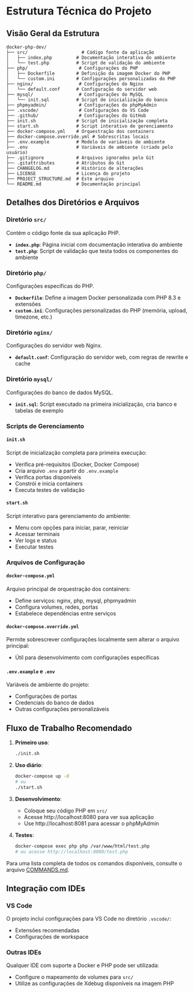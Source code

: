 # Estrutura Técnica do Projeto

## Visão Geral da Estrutura

```
docker-php-dev/
├── src/                    # Código fonte da aplicação
│   ├── index.php         # Documentação interativa do ambiente
│   └── test.php          # Script de validação do ambiente
├── php/                   # Configurações do PHP
│   ├── Dockerfile        # Definição da imagem Docker do PHP
│   └── custom.ini        # Configurações personalizadas do PHP
├── nginx/                 # Configurações do Nginx
│   └── default.conf      # Configuração do servidor web
├── mysql/                 # Configurações do MySQL
│   └── init.sql          # Script de inicialização do banco
├── phpmyadmin/            # Configurações do phpMyAdmin
├── .vscode/               # Configurações do VS Code
├── .github/               # Configurações do GitHub
├── init.sh               # Script de inicialização completa
├── start.sh              # Script interativo de gerenciamento
├── docker-compose.yml    # Orquestração dos containers
├── docker-compose.override.yml # Sobrescritas locais
├── .env.example          # Modelo de variáveis de ambiente
├── .env                  # Variáveis de ambiente (criado pelo usuário)
├── .gitignore            # Arquivos ignorados pelo Git
├── .gitattributes        # Atributos do Git
├── CHANGELOG.md          # Histórico de alterações
├── LICENSE               # Licença do projeto
├── PROJECT_STRUCTURE.md  # Este arquivo
└── README.md             # Documentação principal
```

## Detalhes dos Diretórios e Arquivos

### Diretório `src/`
Contém o código fonte da sua aplicação PHP.
- **`index.php`**: Página inicial com documentação interativa do ambiente
- **`test.php`**: Script de validação que testa todos os componentes do ambiente

### Diretório `php/`
Configurações específicas do PHP.
- **`Dockerfile`**: Define a imagem Docker personalizada com PHP 8.3 e extensões
- **`custom.ini`**: Configurações personalizadas do PHP (memória, upload, timezone, etc.)

### Diretório `nginx/`
Configurações do servidor web Nginx.
- **`default.conf`**: Configuração do servidor web, com regras de rewrite e cache

### Diretório `mysql/`
Configurações do banco de dados MySQL.
- **`init.sql`**: Script executado na primeira inicialização, cria banco e tabelas de exemplo

### Scripts de Gerenciamento

#### `init.sh`
Script de inicialização completa para primeira execução:
- Verifica pré-requisitos (Docker, Docker Compose)
- Cria arquivo `.env` a partir do `.env.example`
- Verifica portas disponíveis
- Constrói e inicia containers
- Executa testes de validação

#### `start.sh`
Script interativo para gerenciamento do ambiente:
- Menu com opções para iniciar, parar, reiniciar
- Acessar terminais
- Ver logs e status
- Executar testes


### Arquivos de Configuração

#### `docker-compose.yml`
Arquivo principal de orquestração dos containers:
- Define serviços: nginx, php, mysql, phpmyadmin
- Configura volumes, redes, portas
- Estabelece dependências entre serviços

#### `docker-compose.override.yml`
Permite sobrescrever configurações localmente sem alterar o arquivo principal:
- Útil para desenvolvimento com configurações específicas

#### `.env.example` e `.env`
Variáveis de ambiente do projeto:
- Configurações de portas
- Credenciais do banco de dados
- Outras configurações personalizáveis

## Fluxo de Trabalho Recomendado

1. **Primeiro uso**:
   ```bash
   ./init.sh
   ```

2. **Uso diário**:
   ```bash
   docker-compose up -d
   # ou
   ./start.sh
   ```

3. **Desenvolvimento**:
   - Coloque seu código PHP em `src/`
   - Acesse http://localhost:8080 para ver sua aplicação
   - Use http://localhost:8081 para acessar o phpMyAdmin

4. **Testes**:
   ```bash
   docker-compose exec php php /var/www/html/test.php
   # ou acesse http://localhost:8080/test.php
   ```

Para uma lista completa de todos os comandos disponíveis, consulte o arquivo [COMMANDS.md](../COMMANDS.md).

## Integração com IDEs

### VS Code
O projeto inclui configurações para VS Code no diretório `.vscode/`:
- Extensões recomendadas
- Configurações de workspace

### Outras IDEs
Qualquer IDE com suporte a Docker e PHP pode ser utilizada:
- Configure o mapeamento de volumes para `src/`
- Utilize as configurações de Xdebug disponíveis na imagem PHP